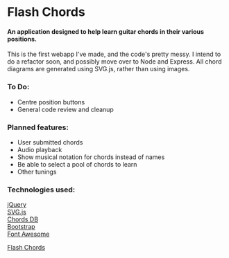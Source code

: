 # Flash Chords

#### An application designed to help learn guitar chords in their various positions.

This is the first webapp I've made, and the code's pretty messy. I intend to do a refactor soon, and possibly move over to Node and Express.
All chord diagrams are generated using SVG.js, rather than using images.


### To Do:

- Centre position buttons
- General code review and cleanup

### Planned features:

- User submitted chords
- Audio playback
- Show musical notation for chords instead of names
- Be able to select a pool of chords to learn
- Other tunings

### Technologies used:

[jQuery](https://jquery.com/)  
[SVG.js](http://svgjs.com)  
[Chords DB](https://github.com/tombatossals/chord-db)  
[Bootstrap](http://getbootstrap.com/)  
[Font Awesome](http://fontawesome.io/)  

[Flash Chords](https://flatcap-monty.github.io/flash_chords)
